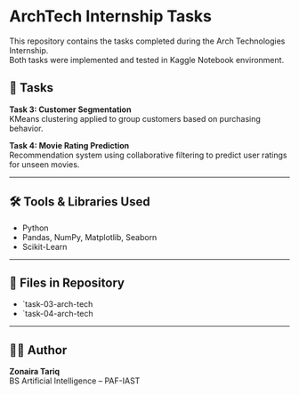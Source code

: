 # ArchTech Internship Tasks  
This repository contains the tasks completed during the Arch Technologies Internship.  
Both tasks were implemented and tested in Kaggle Notebook environment.  

## 📌 Tasks  
**Task 3: Customer Segmentation**  
KMeans clustering applied to group customers based on purchasing behavior.  

**Task 4: Movie Rating Prediction**  
Recommendation system using collaborative filtering to predict user ratings for unseen movies.  

---

## 🛠 Tools & Libraries Used  
- Python  
- Pandas, NumPy, Matplotlib, Seaborn  
- Scikit-Learn  

---

## 📂 Files in Repository  
- `task-03-arch-tech
- `task-04-arch-tech

---

## 👩‍💻 Author  
**Zonaira Tariq**  
BS Artificial Intelligence – PAF-IAST  
